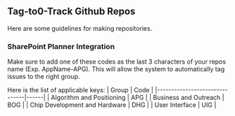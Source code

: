 ## Tag-to0-Track Github Repos ##
Here are some guidelines for making repositories.

### SharePoint Planner Integration

Make sure to add one of these codes as the last 3 characters of your repos name (Exp. AppName-APG). This will allow the system to automatically tag issues to the right group.

Here is the list of applicable keys:
| Group                         | Code |
|-------------------------------|------|
| Algorithm and Positioning     | APG  |
| Business and Outreach         | BOG  |
| Chip Development and Hardware | DHG  |
| User Interface                | UIG  |

